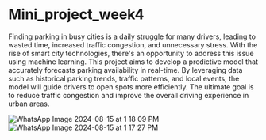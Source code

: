 # Mini_project_week4
Finding parking in busy cities is a daily struggle for many drivers, leading to wasted time, increased traffic congestion, and unnecessary stress. With the rise of smart city technologies, there's an opportunity to address this issue using machine learning.
This project aims to develop a predictive model that accurately forecasts parking availability in real-time. By leveraging data such as historical parking trends, traffic patterns, and local events, the model will guide drivers to open spots more efficiently. The ultimate goal is to reduce traffic congestion and improve the overall driving experience in urban areas.

![WhatsApp Image 2024-08-15 at 1 18 09 PM](https://github.com/user-attachments/assets/9daefad3-663c-4fcf-bc9e-2e1b922fab95)
![WhatsApp Image 2024-08-15 at 1 17 27 PM](https://github.com/user-attachments/assets/cdef46e6-27db-492c-9df5-3766c766f830)
